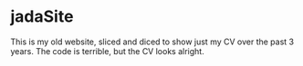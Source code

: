 jadaSite
========

This is my old website, sliced and diced to show just my CV over the past 3 years. The code is terrible, but the CV looks alright.